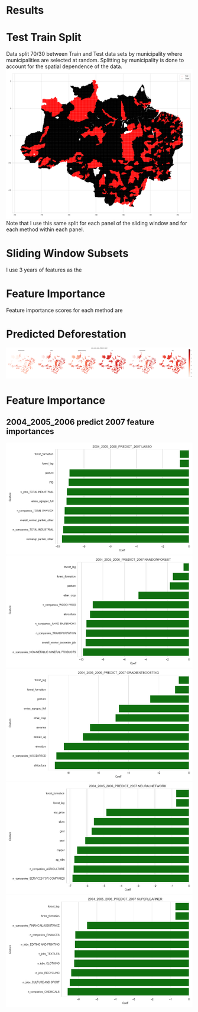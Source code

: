 
Results
=======

# Test Train Split
  
Data split 70/30 between Train and Test data sets by municipality where municipalities are selected at random. Splitting by municipality is done to account for the spatial dependence of the data.  
![Test/Train split plot](FeatureImportanceResults/2004_2005_2006_PREDICT_2007/EntirePlot.png)  
Note that I use this same split for each panel of the sliding window and for each method within each panel.
# Sliding Window Subsets
  
I use 3 years of features as the 
# Feature Importance
  
Feature importance scores for each method are 
# Predicted Deforestation
  
![](FeatureImportanceResults/2004_2005_2006_PREDICT_2007/DeforestPlot_all.png)
# Feature Importance

## 2004_2005_2006 predict 2007 feature importances
  
![Random Forest](FeatureImportanceResults/2004_2005_2006_PREDICT_2007/FeatureImportance/features_lasso.png)  
![Random Forest](FeatureImportanceResults/2004_2005_2006_PREDICT_2007/FeatureImportance/features_randomforest.png)  
![Random Forest](FeatureImportanceResults/2004_2005_2006_PREDICT_2007/FeatureImportance/features_gradientboosting.png)  
![Random Forest](FeatureImportanceResults/2004_2005_2006_PREDICT_2007/FeatureImportance/features_neuralnetwork.png)  
![Random Forest](FeatureImportanceResults/2004_2005_2006_PREDICT_2007/FeatureImportance/features_superlearner.png)